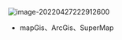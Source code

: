 ![image-20220427222912600](D:\Project\image-host\img/image-20220427222912600.png)

-   mapGis、ArcGis、SuperMap
